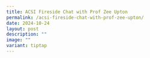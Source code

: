 ```yaml
---
title: ACSI Fireside Chat with Prof Zee Upton
permalink: /acsi-fireside-chat-with-prof-zee-upton/
date: 2024-10-24
layout: post
description: ""
image: ""
variant: tiptap
---
```

